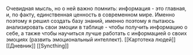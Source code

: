 
Очевидная мысль, но о ней важно помнить: информация - это главная, и, по факту, единственная ценность в современном мире. Именно поэтому я решил создать базу знаний, именно поэтому я пытаюсь анализировать свои эмоции в таблице - чтобы получить информацию о себе, а также чтобы научиться лучше работать с информацией о своих эмоциях (развить эмоциональный интеллект).
[[Картотека людей]]
[[Дневник]]
[[Syncthing]]
